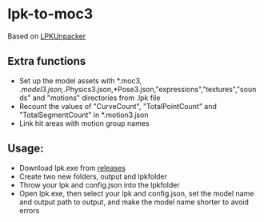 # lpk-to-moc3

 Based on [LPKUnpacker](https://github.com/ihopenot/LpkUnpacker)

## Extra functions

* Set up the model assets with *.moc3, *.model3.json,*.Physics3.json,*Pose3.json,"expressions","textures","sounds" and "motions" directories from .lpk file
* Recount the values of "CurveCount", "TotalPointCount" and "TotalSegmentCount" in *.motion3.json
* Link hit areas with motion group names

## Usage:
* Download lpk.exe from [releases](https://github.com/eggacheb/lpk2moc3/releases/download/1.0.1/lpk.exe)
* Create two new folders, output and lpkfolder
* Throw your lpk and config.json into the lpkfolder
* Open lpk.exe, then select your lpk and config.json, set the model name and output path to output, and make the model name shorter to avoid errors
